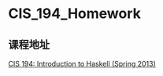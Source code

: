 # CIS_194_Homework

## 课程地址
[CIS 194: Introduction to Haskell (Spring 2013)](http://www.seas.upenn.edu/~cis194/spring13/)
